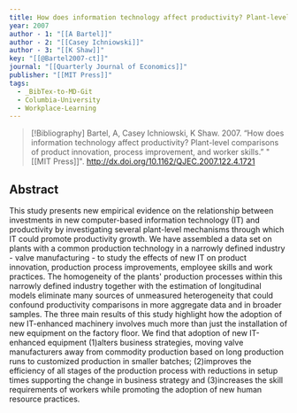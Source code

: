```yaml
---
title: How does information technology affect productivity? Plant-level comparisons of product innovation, process improvement, and worker skills
year: 2007
author - 1: "[[A Bartel]]"
author - 2: "[[Casey Ichniowski]]"
author - 3: "[[K Shaw]]"
key: "[[@Bartel2007-ct]]"
journal: "[[Quarterly Journal of Economics]]"
publisher: "[[MIT Press]]"
tags:
  - _BibTex-to-MD-Git
  - Columbia-University
  - Workplace-Learning
---
```


> [!Bibliography]
> Bartel, A, Casey Ichniowski, K Shaw. 2007. “How does information technology affect productivity? Plant-level comparisons of product innovation, process improvement, and worker skills.” "[[MIT Press]]". http://dx.doi.org/10.1162/QJEC.2007.122.4.1721

## Abstract
This study presents new empirical evidence on the relationship between investments in new computer-based information technology (IT) and productivity by investigating several plant-level mechanisms through which IT could promote productivity growth. We have assembled a data set on plants with a common production technology in a narrowly defined industry - valve manufacturing - to study the effects of new IT on product innovation, production process improvements, employee skills and work practices. The homogeneity of the plants' production processes within this narrowly defined industry together with the estimation of longitudinal models eliminate many sources of unmeasured heterogeneity that could confound productivity comparisons in more aggregate data and in broader samples. The three main results of this study highlight how the adoption of new IT-enhanced machinery involves much more than just the installation of new equipment on the factory floor. We find that adoption of new IT-enhanced equipment (1)alters business strategies, moving valve manufacturers away from commodity production based on long production runs to customized production in smaller batches; (2)improves the efficiency of all stages of the production process with reductions in setup times supporting the change in business strategy and (3)increases the skill requirements of workers while promoting the adoption of new human resource practices.